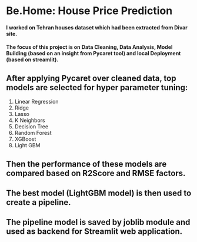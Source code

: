 # Be.Home: House Price Prediction 

#### I worked on Tehran houses dataset which had been extracted from Divar site.

#### The focus of this project is on Data Cleaning, Data Analysis, Model Building (based on an insight from Pycaret tool) and local Deployment (based on streamlit).

## After applying Pycaret over cleaned data, top models are selected for hyper parameter tuning:
1. Linear Regression
2. Ridge
3. Lasso
4. K Neighbors
5. Decision Tree
6. Random Forest
7. XGBoost
8. Light GBM

## Then the performance of these models are compared based on R2Score and RMSE factors.
## The best model (LightGBM model) is then used to create a pipeline.
## The pipeline model is saved by joblib module and used as backend for Streamlit web application.
